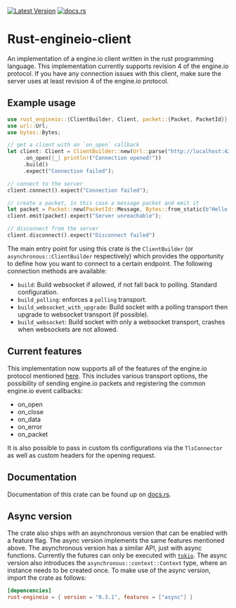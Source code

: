 [![Latest Version](https://img.shields.io/crates/v/rust_engineio)](https://crates.io/crates/rust_engineio)
[![docs.rs](https://docs.rs/rust_engineio/badge.svg)](https://docs.rs/rust_engineio)

# Rust-engineio-client

An implementation of a engine.io client written in the rust programming language. This implementation currently supports revision 4 of the engine.io protocol. If you have any connection issues with this client, make sure the server uses at least revision 4 of the engine.io protocol.

## Example usage

``` rust
use rust_engineio::{ClientBuilder, Client, packet::{Packet, PacketId}};
use url::Url;
use bytes::Bytes;

// get a client with an `on_open` callback
let client: Client = ClientBuilder::new(Url::parse("http://localhost:4201").unwrap())
     .on_open(|_| println!("Connection opened!"))
     .build()
     .expect("Connection failed");

// connect to the server
client.connect().expect("Connection failed");

// create a packet, in this case a message packet and emit it
let packet = Packet::new(PacketId::Message, Bytes::from_static(b"Hello World"));
client.emit(packet).expect("Server unreachable");

// disconnect from the server
client.disconnect().expect("Disconnect failed")
```

The main entry point for using this crate is the `ClientBuilder` (or `asynchronous::ClientBuilder` respectively)
which provides the opportunity to define how you want to connect to a certain endpoint. 
The following connection methods are available:
* `build`: Build websocket if allowed, if not fall back to polling. Standard configuration.
* `build_polling`: enforces a `polling` transport.
* `build_websocket_with_upgrade`: Build socket with a polling transport then upgrade to websocket transport (if possible).
* `build_websocket`: Build socket with only a websocket transport, crashes when websockets are not allowed.


## Current features

This implementation now supports all of the features of the engine.io protocol mentioned [here](https://github.com/socketio/engine.io-protocol).
This includes various transport options, the possibility of sending engine.io packets and registering the
common engine.io event callbacks:
* on_open
* on_close
* on_data
* on_error
* on_packet

It is also possible to pass in custom tls configurations via the `TlsConnector` as well
as custom headers for the opening request.

## Documentation

Documentation of this crate can be found up on [docs.rs](https://docs.rs/rust_engineio).

## Async version

The crate also ships with an asynchronous version that can be enabled with a feature flag.
The async version implements the same features mentioned above.
The asynchronous version has a similar API, just with async functions. Currently the futures 
can only be executed with [`tokio`](https://tokio.rs). The async version also introduces the
`asynchronous::context::Context` type, where an instance needs to be created once.
To make use of the async version, import the crate as follows:
```toml
[depencencies]
rust-engineio = { version = "0.3.1", features = ["async"] }
```
